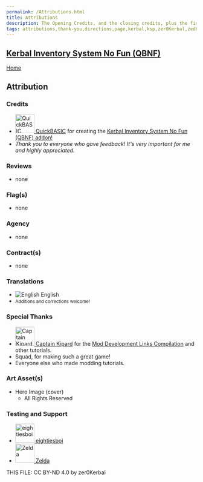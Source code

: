 ```yaml
---
permalink: /Attributions.html
title: Attributions
description: The Opening Credits, and the closing credits, plus the first of two (or is three) end credit scenes
tags: attributions,thank-you,directions,page,kerbal,ksp,zer0Kerbal,zedK
---
```

<!--
Attributions.md v1.0.0.0
Kerbal Inventory System No Fun (QBNF)
created: 19 Apr 2023
updated: 

TEMPLATE: Attributions.md v1.0.9.0
created: 01 Feb 2022
updated: 15 Mar 2023

THIS FILE: CC BY-ND 4.0 by zer0Kerbal -->

<script src="https://kit.fontawesome.com/0ea5493613.js" crossorigin="anonymous"></script>
<i class="fa fa-gear fa-spin fa-3x" style="color: firebrick"></i>

## [Kerbal Inventory System No Fun (QBNF)][mod]

[Home](./index.md)

## Attribution

### Credits

<ul>
  <li><a href="https://forum.kerbalspaceprogram.com/index.php?/profile/148013-*/"><img alt="QuickBASIC" src="https://forum.kerbalspaceprogram.com/uploads/set_resources_17/84c1e40ea0e759e3f1505eb1788ddf3c_default_photo.png" width="50px" height="50px" > QuickBASIC</a> for creating the <a href="https://forum.kerbalspaceprogram.com/index.php?/topic/204751-*/" alt="Kerbal Inventory System No Fun (QBNF)"> Kerbal Inventory System No Fun (QBNF) addon!</a></li>
  <li><i>Thank you to everyone who gave feedback! It's very important for me and highly appreciated.</i></li>
</ul>

### Reviews

* none

### Flag(s)

* none

### Agency

* none

### Contract(s)

* none

### Translations

<ul>
  <li><img src="https://raw.githubusercontent.com/zer0Kerbal/zer0Kerbal/master/img/EN.png " alt="English" style="zoom:100%;" /> English</li>
  <li><small>Additions and corrections welcome!</small></li>
</ul>

### Special Thanks

<ul>
  <li><a href="https://forum.kerbalspaceprogram.com/index.php?/profile/70516-captainkipard/"><img alt="Captain Kipard" src="https://kerbal-forum-uploads.s3.us-west-2.amazonaws.com/monthly_12_2015/itsame.png.3227b08e54fc9e3eaa0c6c2ad8e9ad07.thumb.png.5d3a3eb0344a23048ea58826e47b9781.png" width="50px" height="50px" > Captain Kipard</a> for the <a href="https://forum.kerbalspaceprogram.com/index.php?/topic/85372-*/"> Mod Development Links Compilation</a> and other tutorials.</li>
  <li>Squad, for making such a great game!</li>
  <li>Everyone else who made modding tutorials.</li>
</ul>

### Art Asset(s)

* Hero Image (cover)
  * All Rights Reserved

### Testing and Support

<ul>
  <li><a href="https://forum.kerbalspaceprogram.com/index.php?/profile/133828-eightiesboi/"><img alt="eightiesboi" src="https://kerbal-forum-uploads.s3.us-west-2.amazonaws.com/monthly_2018_01/happy_velociraptor_dinosaur_greeting_cards-r918b99ab65894a198682f360e419773a_xvuak_8byvr_512.thumb.jpg.00c28897eef8a91ee74f6cb59a9bbb5f.jpg" width="50px" height="50px" > eightiesboi</a></li>
  <li><a href="https://forum.kerbalspaceprogram.com/index.php?/profile/66411-zelda/"><img alt="Zelda" src="https://kerbal-forum-uploads.s3.us-west-2.amazonaws.com/monthly_2019_07/LoZ_RGB_960x960.thumb.jpg.32a815400e819b11482764bdea71373c.jpg" width="50px" height="50px" > Zelda</a></li>
</ul>

THIS FILE: CC BY-ND 4.0 by zer0Kerbal

[mod]: https://www.curseforge.com/kerbal/ksp-mods/UniversalStorageStockResourceFuelCell "Kerbal Inventory System No Fun (QBNF)"